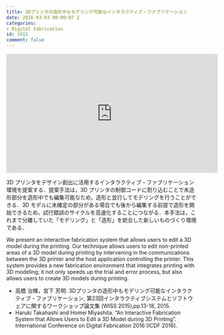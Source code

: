 ```yaml
---
title: 3Dプリンタの造形中もモデリング可能なインタラクティブ・ファブリケーション
date: 2016-03-03 00:00:07 Z
categories:
- Digital Fabrication
id: 2412
comment: false
---
```


<iframe width="560" height="315" src="https://www.youtube.com/embed/48663d0GIA8" frameborder="0" allowfullscreen></iframe>




3D プリンタをデザイン創出に活用するインタラクティブ・ファブリケーション環境を提案する．提案手法は，3D プリンタの制御コードに割り込むことで未造形部分を造形中でも編集可能なため，造形と並行してモデリングを行うことができる．3D モデルに未確定の部分がある場合でも後から編集する前提で造形を開始できるため，試行錯誤のサイクルを高速化することにつながる．本手法は，これまで分離していた「モデリング」と「造形」を統合した新しいものづくり環境である．

We present an interactive fabrication system that allows users to edit a 3D model during the printing. Our technique allows users to edit non-printed areas of a 3D model during printing by intervening in the communications between the 3D printer and the host application controlling the printer. This system provides a new fabrication environment that integrates printing with 3D modeling; it not only speeds up the trial and error process, but also allows users to create 3D models during printing.

<p>

*   高橋 治輝，宮下 芳明. 3Dプリンタの造形中もモデリング可能なインタラクティブ・ファブリケーション, 第23回インタラクティブシステムとソフトウェアに関するワークショップ論文集 (WISS 2015),pp.13-18, 2015.
*   Haruki Takahashi and Homei Miyashita. “An Interactive Fabrication System that Allows Users to Edit a 3D Model during 3D Printing”. International Conference on Digital Fabrication 2016 (ICDF 2016).
